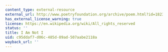 ```yaml
---
content_type: external-resource
external_url: http://www.poetryfoundation.org/archive/poem.html?id=182343
has_external_license_warning: true
license: https://en.wikipedia.org/wiki/All_rights_reserved
status: ''
title: I Am Not I
uid: c95ddaf7-d06c-485d-89ad-507aabe2118a
wayback_url: ''
---
```

